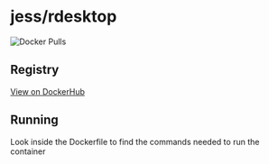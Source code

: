 # jess/rdesktop

![Docker Pulls](https://img.shields.io/docker/pulls/jess/rdesktop)



## Registry

[View on DockerHub](https://hub.docker.com/r/jess/rdesktop)

## Running

Look inside the Dockerfile to find the commands needed to run the container
